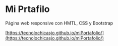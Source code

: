 # Mi Prtafilo
Página web responsive con HMTL, CSS y  Bootstrap

[https://tecnolochicasjo.github.io/miPortafolio/](https://tecnolochicasjo.github.io/miPortafolio/)
